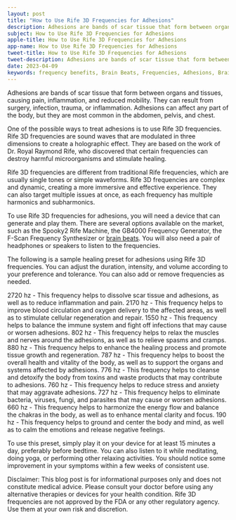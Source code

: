 ```yaml
---
layout: post
title: "How to Use Rife 3D Frequencies for Adhesions"
description: Adhesions are bands of scar tissue that form between organs and tissues, causing pain, inflammation, and reduced mobility. They can result from surgery, infection, trauma, or inflammation. Adhesions can affect any part of the body, but they are most common in the abdomen, pelvis, and chest.
subject: How to Use Rife 3D Frequencies for Adhesions
apple-title: How to Use Rife 3D Frequencies for Adhesions
app-name: How to Use Rife 3D Frequencies for Adhesions
tweet-title: How to Use Rife 3D Frequencies for Adhesions
tweet-description: Adhesions are bands of scar tissue that form between organs and tissues, causing pain, inflammation, and reduced mobility. They can result from surgery, infection, trauma, or inflammation. Adhesions can affect any part of the body, but they are most common in the abdomen, pelvis, and chest.
date: 2023-04-09
keywords: frequency benefits, Brain Beats, Frequencies, Adhesions, Brain wave entrainment, sound therapy
---
```




Adhesions are bands of scar tissue that form between organs and tissues, causing pain, inflammation, and reduced mobility. They can result from surgery, infection, trauma, or inflammation. Adhesions can affect any part of the body, but they are most common in the abdomen, pelvis, and chest.

One of the possible ways to treat adhesions is to use Rife 3D frequencies. Rife 3D frequencies are sound waves that are modulated in three dimensions to create a holographic effect. They are based on the work of Dr. Royal Raymond Rife, who discovered that certain frequencies can destroy harmful microorganisms and stimulate healing.

Rife 3D frequencies are different from traditional Rife frequencies, which are usually single tones or simple waveforms. Rife 3D frequencies are complex and dynamic, creating a more immersive and effective experience. They can also target multiple issues at once, as each frequency has multiple harmonics and subharmonics.

To use Rife 3D frequencies for adhesions, you will need a device that can generate and play them. There are several options available on the market, such as the Spooky2 Rife Machine, the GB4000 Frequency Generator, the F-Scan Frequency Synthesizer or [brain beats](https://brain-beats.in). You will also need a pair of headphones or speakers to listen to the frequencies.

The following is a sample healing preset for adhesions using Rife 3D frequencies. You can adjust the duration, intensity, and volume according to your preference and tolerance. You can also add or remove frequencies as needed.

2720 hz - This frequency helps to dissolve scar tissue and adhesions, as well as to reduce inflammation and pain.
2170 hz - This frequency helps to improve blood circulation and oxygen delivery to the affected areas, as well as to stimulate cellular regeneration and repair.
1550 hz - This frequency helps to balance the immune system and fight off infections that may cause or worsen adhesions.
802 hz - This frequency helps to relax the muscles and nerves around the adhesions, as well as to relieve spasms and cramps.
880 hz - This frequency helps to enhance the healing process and promote tissue growth and regeneration.
787 hz - This frequency helps to boost the overall health and vitality of the body, as well as to support the organs and systems affected by adhesions.
776 hz - This frequency helps to cleanse and detoxify the body from toxins and waste products that may contribute to adhesions.
760 hz - This frequency helps to reduce stress and anxiety that may aggravate adhesions.
727 hz - This frequency helps to eliminate bacteria, viruses, fungi, and parasites that may cause or worsen adhesions.
660 hz - This frequency helps to harmonize the energy flow and balance the chakras in the body, as well as to enhance mental clarity and focus.
190 hz - This frequency helps to ground and center the body and mind, as well as to calm the emotions and release negative feelings.

To use this preset, simply play it on your device for at least 15 minutes a day, preferably before bedtime. You can also listen to it while meditating, doing yoga, or performing other relaxing activities. You should notice some improvement in your symptoms within a few weeks of consistent use.

Disclaimer: This blog post is for informational purposes only and does not constitute medical advice. Please consult your doctor before using any alternative therapies or devices for your health condition. Rife 3D frequencies are not approved by the FDA or any other regulatory agency. Use them at your own risk and discretion.